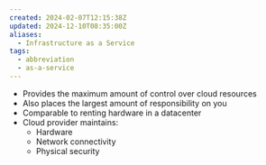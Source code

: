 ```yaml
---
created: 2024-02-07T12:15:38Z
updated: 2024-12-10T08:35:00Z
aliases:
  - Infrastructure as a Service
tags:
  - abbreviation
  - as-a-service
---
```

- Provides the maximum amount of control over cloud resources
- Also places the largest amount of responsibility on you
- Comparable to renting hardware in a datacenter
- Cloud provider maintains:
	- Hardware
	- Network connectivity
	- Physical security